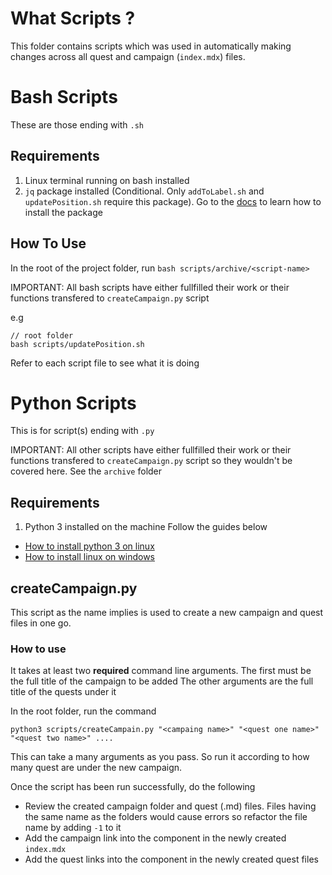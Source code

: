 # What Scripts ?

This folder contains scripts which was used in automatically making changes across all quest and campaign (`index.mdx`) files.

# Bash Scripts

These are those ending with `.sh`

## Requirements

1. Linux terminal running on bash installed
2. `jq` package installed (Conditional. Only `addToLabel.sh` and `updatePosition.sh` require this package). Go to the [docs](https://linuxhint.com/bash_jq_command/) to learn how to install the package

## How To Use

In the root of the project folder, run `bash scripts/archive/<script-name>`

IMPORTANT: All bash scripts have either fullfilled their work or  their functions transfered to `createCampaign.py` script

e.g
```
// root folder
bash scripts/updatePosition.sh
```

Refer to each script file to see what it is doing

# Python Scripts

This is for script(s) ending with `.py`

IMPORTANT: All other scripts have either fullfilled their work or  their functions transfered to `createCampaign.py` script so they wouldn't be covered here. See the `archive` folder

## Requirements

1. Python 3 installed on the machine
   Follow the guides below

- [How to install python 3 on linux](https://docs.python-guide.org/starting/install3/linux/)
- [How to install linux on windows](https://phoenixnap.com/kb/how-to-install-python-3-windows)

## createCampaign.py

This script as the name implies is used to create a new campaign and quest files in one go.

### How to use

It takes at least two **required** command line arguments.
The first must be the full title of the campaign to be added
The other arguments are the full title of the quests under it

In the root folder, run the command

```
python3 scripts/createCampain.py "<campaing name>" "<quest one name>" "<quest two name>" ....
```

This can take a many arguments as you pass. So run it according to how many quest are under the new campaign.

Once the script has been run successfully, do the following

- Review the created campaign folder and quest (.md) files. Files having the same name as the folders would cause errors so refactor the file name by adding `-1` to it
- Add the campaign link into the <QuestButton> component in the newly created `index.mdx`
- Add the quest links into the <QuestButton> component in the newly created quest files
